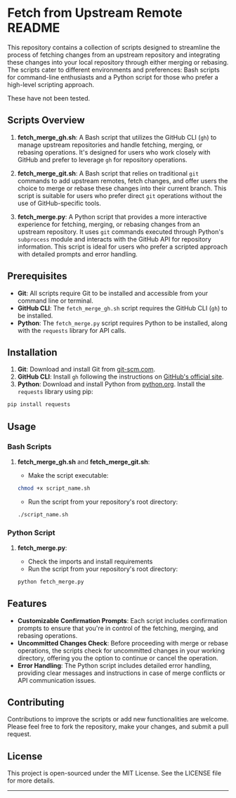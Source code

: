 # Fetch from Upstream Remote README

This repository contains a collection of scripts designed to streamline the process of fetching changes from an upstream repository and integrating these changes into your local repository through either merging or rebasing. The scripts cater to different environments and preferences: Bash scripts for command-line enthusiasts and a Python script for those who prefer a high-level scripting approach.

These have not been tested.

## Scripts Overview

1. **fetch_merge_gh.sh**: A Bash script that utilizes the GitHub CLI (`gh`) to manage upstream repositories and handle fetching, merging, or rebasing operations. It's designed for users who work closely with GitHub and prefer to leverage `gh` for repository operations.

2. **fetch_merge_git.sh**: A Bash script that relies on traditional `git` commands to add upstream remotes, fetch changes, and offer users the choice to merge or rebase these changes into their current branch. This script is suitable for users who prefer direct `git` operations without the use of GitHub-specific tools.

3. **fetch_merge.py**: A Python script that provides a more interactive experience for fetching, merging, or rebasing changes from an upstream repository. It uses `git` commands executed through Python's `subprocess` module and interacts with the GitHub API for repository information. This script is ideal for users who prefer a scripted approach with detailed prompts and error handling.

## Prerequisites

- **Git**: All scripts require Git to be installed and accessible from your command line or terminal.
- **GitHub CLI**: The `fetch_merge_gh.sh` script requires the GitHub CLI (`gh`) to be installed.
- **Python**: The `fetch_merge.py` script requires Python to be installed, along with the `requests` library for API calls.

## Installation

1. **Git**: Download and install Git from [git-scm.com](https://git-scm.com/).
2. **GitHub CLI**: Install `gh` following the instructions on [GitHub's official site](https://cli.github.com/).
3. **Python**: Download and install Python from [python.org](https://www.python.org/). Install the `requests` library using pip:

```bash
pip install requests
```

## Usage

### Bash Scripts

1. **fetch_merge_gh.sh** and **fetch_merge_git.sh**:
   - Make the script executable:

   ```bash
   chmod +x script_name.sh
   ```

   - Run the script from your repository's root directory:

   ```bash
   ./script_name.sh
   ```

### Python Script

1. **fetch_merge.py**:
   - Check the imports and install requirements
   - Run the script from your repository's root directory:

   ```bash
   python fetch_merge.py
   ```

## Features

- **Customizable Confirmation Prompts**: Each script includes confirmation prompts to ensure that you're in control of the fetching, merging, and rebasing operations.
- **Uncommitted Changes Check**: Before proceeding with merge or rebase operations, the scripts check for uncommitted changes in your working directory, offering you the option to continue or cancel the operation.
- **Error Handling**: The Python script includes detailed error handling, providing clear messages and instructions in case of merge conflicts or API communication issues.

## Contributing

Contributions to improve the scripts or add new functionalities are welcome. Please feel free to fork the repository, make your changes, and submit a pull request.

## License

This project is open-sourced under the MIT License. See the LICENSE file for more details.

---

